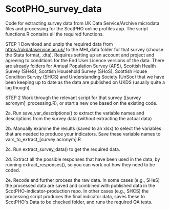 # ScotPHO_survey_data
Code for extracting survey data from UK Data Service/Archive microdata files and processing for the ScotPHO online profiles app. The script functions.R contains all the required functions. 

STEP 1
Download and unzip the required data from https://ukdataservice.ac.uk/ to the MHI_data folder for that survey (choose the Stata format, .dta). Requires setting up an account and project and agreeing to conditions for the End User Licence versions of the data. There are already folders for Annual Population Survey (APS), Scottish Health Survey (SHeS), Scottish Household Survey (SHoS), Scottish House Condition Survey (SHCS) and Understanding Society (UnSoc) that we have been keeping up to date as the data are published on UKDS (usually quite a lag though).

STEP 2
Work through the relevant script for that survey ([survey acronym]_processing.R), or start a new one based on the existing code. 

2a. Run save_var_descriptions() to extract the variable names and descriptions from the survey data (without extracting the actual data)

2b. Manually examine the results (saved to an xlsx) to select the variables that are needed to produce your indicators. Save these variable names to vars_to_extract_[survey acronym].R

2c. Run extract_survey_data() to get the required data. 

2d. Extract all the possible responses that have been used in the data, by running extract_responses(), so you can work out how they need to be coded. 

2e. Recode and further process the raw data. In some cases (e.g., SHeS) the processed data are saved and combined with published data in the ScotPHO-indicator-production repo. In other cases (e.g., SHCS) the processing script produces the final indicator data, saves these to ScotPHO's Data to be checked folder, and runs the required QA tests. 
